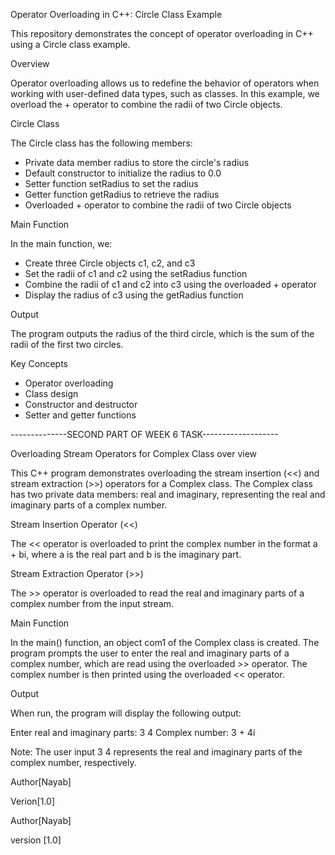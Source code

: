 Operator Overloading in C++: Circle Class Example

This repository demonstrates the concept of operator overloading in C++ using a Circle class example.

Overview

Operator overloading allows us to redefine the behavior of operators when working with user-defined data types, such as classes. In this example, we overload the + operator to combine the radii of two Circle objects.

Circle Class

The Circle class has the following members:

- Private data member radius to store the circle's radius
- Default constructor to initialize the radius to 0.0
- Setter function setRadius to set the radius
- Getter function getRadius to retrieve the radius
- Overloaded + operator to combine the radii of two Circle objects

Main Function

In the main function, we:

- Create three Circle objects c1, c2, and c3
- Set the radii of c1 and c2 using the setRadius function
- Combine the radii of c1 and c2 into c3 using the overloaded + operator
- Display the radius of c3 using the getRadius function

Output

The program outputs the radius of the third circle, which is the sum of the radii of the first two circles.

Key Concepts

- Operator overloading
- Class design
- Constructor and destructor
- Setter and getter functions


--------------SECOND PART OF WEEK 6 TASK-------------------


Overloading Stream Operators for Complex Class
over view
 

This C++ program demonstrates overloading the stream insertion (<<) and stream extraction (>>) operators for a Complex class. The Complex class has two private data members: real and imaginary, representing the real and imaginary parts of a complex number.

Stream Insertion Operator (<<)

The << operator is overloaded to print the complex number in the format a + bi, where a is the real part and b is the imaginary part.

Stream Extraction Operator (>>)

The >> operator is overloaded to read the real and imaginary parts of a complex number from the input stream.

Main Function

In the main() function, an object com1 of the Complex class is created. The program prompts the user to enter the real and imaginary parts of a complex number, which are read using the overloaded >> operator. The complex number is then printed using the overloaded << operator.

Output

When run, the program will display the following output:

Enter real and imaginary parts: 3 4
Complex number: 3 + 4i

Note: The user input 3 4 represents the real and imaginary parts of the complex number, respectively.


  Author[Nayab]

  Verion[1.0]
  


Author[Nayab]

version [1.0]
  

